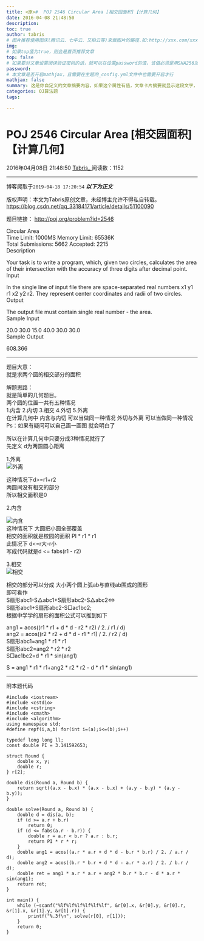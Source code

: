 ```yaml
---
title: <原>#  POJ 2546 Circular Area [相交园面积]【计算几何】
date: 2016-04-08 21:48:50
description:
toc: true
author: tabris
# 图片推荐使用图床(腾讯云、七牛云、又拍云等)来做图片的路径.如:http://xxx.com/xxx.jpg
img: 
# 如果top值为true，则会是首页推荐文章
top: false
# 如果要对文章设置阅读验证密码的话，就可以在设置password的值，该值必须是用SHA256加密后的密码，防止被他人识破
password: 
# 本文章是否开启mathjax，且需要在主题的_config.yml文件中也需要开启才行
mathjax: false
summary: 这是你自定义的文章摘要内容，如果这个属性有值，文章卡片摘要就显示这段文字，否则程序会自动截取文章的部分内容作为摘要
categories: OJ算法题
tags:

---
```





#  POJ 2546 Circular Area [相交园面积]【计算几何】

2016年04月08日 21:48:50  [ Tabris_ ](https://me.csdn.net/qq_33184171) 阅读数：1152


--- 
 博客爬取于`2019-04-18 17:20:54`
***以下为正文***

版权声明：本文为Tabris原创文章，未经博主允许不得私自转载。
https://blog.csdn.net/qq_33184171/article/details/51100090

题目链接： [ http://poj.org/problem?id=2546 ](http://poj.org/problem?id=2546)

Circular Area  
Time Limit: 1000MS Memory Limit: 65536K  
Total Submissions: 5662 Accepted: 2215  
Description

Your task is to write a program, which, given two circles, calculates the area
of their intersection with the accuracy of three digits after decimal point.  
Input

In the single line of input file there are space-separated real numbers x1 y1
r1 x2 y2 r2. They represent center coordinates and radii of two circles.  
Output

The output file must contain single real number - the area.  
Sample Input

20.0 30.0 15.0 40.0 30.0 30.0  
Sample Output

608.366

* * *

题目大意：  
就是求两个圆的相交部分的面积

解题思路：  
就是简单的几何题目。  
两个圆的位置一共有五种情况  
1.内含 2.内切 3.相交 4.外切 5.外离  
在计算几何中 内含与内切 可以当做同一种情况 外切与外离 可以当做同一种情况  
Ps：如果有疑问可以自己画一画图 就会明白了

所以在计算几何中只要分成3种情况就行了  
先定义 d为两圆圆心距离

1.外离  
![外离](https://img-blog.csdn.net/20160408213313210)

这种情况下d>=r1+r2  
两圆间没有相交的部分  
所以相交面积是0

2.内含

![内含](https://img-blog.csdn.net/20160408213509414)  
这种情况下 大圆把小圆全部覆盖  
相交的面积就是校园的面积 PI * r1 * r1  
此情况下 d<=r大-r小  
写成代码就是d <= fabs(r1 - r2)

3.相交  
![相交](https://img-blog.csdn.net/20160408213838460)

相交的部分可以分成 大小两个圆上弧ab与直线ab围成的图形  
即可看作  
S扇形abc1-S△abc1+S扇形abc2-S△abc2<=>  
S扇形abc1+S扇形abc2-S□ac1bc2;  
根据中学学的扇形的面积公式可以推到如下

ang1 = acos((r1 * r1 + d * d - r2 * r2) / 2. / r1 / d)  
ang2 = acos((r2 * r2 + d * d - r1 * r1) / 2. / r2 / d)  
S扇形abc1=ang1 * r1 * r1  
S扇形abc2=ang2 * r2 * r2  
S□ac1bc2=d * r1 * sin(ang1)

S = ang1 * r1 * r1+ang2 * r2 * r2 - d * r1 * sin(ang1)

* * *

附本题代码

    
    
    #include <iostream>  
    #include <cstdio>  
    #include <cstring>  
    #include <cmath>  
    #include <algorithm>  
    using namespace std;  
    #define repf(i,a,b) for(int i=(a);i<=(b);i++)  
    
    typedef long long ll;  
    const double PI = 3.141592653;  
    
    struct Round {  
        double x, y;  
        double r;  
    } r[2];  
    
    double dis(Round a, Round b) {  
        return sqrt((a.x - b.x) * (a.x - b.x) + (a.y - b.y) * (a.y - b.y));  
    }  
    
    double solve(Round a, Round b) {  
        double d = dis(a, b);  
        if (d >= a.r + b.r)  
            return 0;  
        if (d <= fabs(a.r - b.r)) {  
            double r = a.r < b.r ? a.r : b.r;  
            return PI * r * r;  
        }  
        double ang1 = acos((a.r * a.r + d * d - b.r * b.r) / 2. / a.r / d);  
        double ang2 = acos((b.r * b.r + d * d - a.r * a.r) / 2. / b.r / d);  
        double ret = ang1 * a.r * a.r + ang2 * b.r * b.r - d * a.r * sin(ang1);  
        return ret;  
    }  
    
    int main() {  
        while (~scanf("%lf%lf%lf%lf%lf%lf", &r[0].x, &r[0].y, &r[0].r, &r[1].x, &r[1].y, &r[1].r)) {  
            printf("%.3f\n", solve(r[0], r[1]));  
        }  
        return 0;  
    }  

